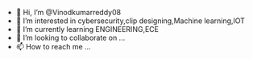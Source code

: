 - 👋 Hi, I’m @Vinodkumarreddy08
- 👀 I’m interested in cybersecurity,clip designing,Machine learning,IOT
- 🌱 I’m currently learning ENGINEERING,ECE
- 💞️ I’m looking to collaborate on ...
- 📫 How to reach me ...

<!---
Vinodkumarreddy08/Vinodkumarreddy08 is a ✨ special ✨ repository because its `README.md` (this file) appears on your GitHub profile.
You can click the Preview link to take a look at your changes.
--->
